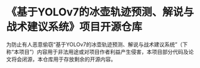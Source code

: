 # 《基于YOLOv7的冰壶轨迹预测、解说与战术建议系统》项目开源仓库

为防止有人恶意偷窃“基于YOLOv7的冰壶轨迹预测、解说与战术建议系统”（下称“本项目”）内容用于非法用途或对项目作者利益产生侵害，本项目部分代码及论文将会闭源，本仓库用于存放剩余的开源内容。
